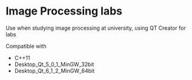 # Image Processing labs

Use when studying image processing at university, using QT Creator for labs

Compatible with
+ C++11
+ Desktop_Qt_5_0_1_MinGW_32bit
+ Desktop_Qt_6_1_2_MinGW_64bit
